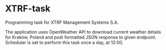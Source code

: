 # XTRF-task
Programming task for XTRF Management Systems S.A.

The application uses OpenWeather API to download current weather details for Kraków, Poland and post formatted JSON response to given endpoint.
Scheduler is set to perform this task once a day, at 12:00.

